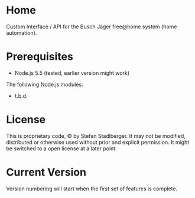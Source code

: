 # Home
Custom Interface / API for the Busch Jäger free@home system (home automation). 

# Prerequisites
- Node.js 5.5 (tested, earlier version might work)

The following Node.js modules:
- t.b.d.

# License
This is proprietary code, © by Stefan Stadlberger. It may not be modified, distributed or otherwise used without prior and explicit permission. It might be switched to a open license at a later point.

# Current Version
Version numbering will start when the first set of features is complete.
